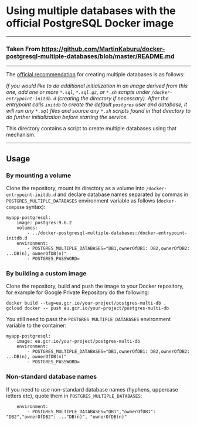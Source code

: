 # Using multiple databases with the official PostgreSQL Docker image

---

### Taken From https://github.com/MartinKaburu/docker-postgresql-multiple-databases/blob/master/README.md

---

The [official recommendation](https://hub.docker.com/_/postgres/) for creating
multiple databases is as follows:

*If you would like to do additional initialization in an image derived from
this one, add one or more `*.sql`, `*.sql.gz`, or `*.sh` scripts under
`/docker-entrypoint-initdb.d` (creating the directory if necessary). After the
entrypoint calls `initdb` to create the default `postgres` user and database,
it will run any `*.sql` files and source any `*.sh` scripts found in that
directory to do further initialization before starting the service.*

This directory contains a script to create multiple databases using that
mechanism.

---
## Usage

### By mounting a volume

Clone the repository, mount its directory as a volume into
`/docker-entrypoint-initdb.d` and declare database names separated by commas in
`POSTGRES_MULTIPLE_DATABASES` environment variable as follows
(`docker-compose` syntax):

    myapp-postgresql:
        image: postgres:9.6.2
        volumes:
            - ../docker-postgresql-multiple-databases:/docker-entrypoint-initdb.d
        environment:
            - POSTGRES_MULTIPLE_DATABASES="DB1,ownerOfDB1: DB2,ownerOfDB2: ...DB(n), ownerOfDB(n)"
            - POSTGRES_PASSWORD=

### By building a custom image

Clone the repository, build and push the image to your Docker repository,
for example for Google Private Repository do the following:

    docker build --tag=eu.gcr.io/your-project/postgres-multi-db .
    gcloud docker -- push eu.gcr.io/your-project/postgres-multi-db

You still need to pass the `POSTGRES_MULTIPLE_DATABASES` environment variable
to the container:

    myapp-postgresql:
        image: eu.gcr.io/your-project/postgres-multi-db
        environment:
            - POSTGRES_MULTIPLE_DATABASES="DB1,ownerOfDB1: DB2,ownerOfDB2: ...DB(n), ownerOfDB(n)"
            - POSTGRES_PASSWORD=

### Non-standard database names

If you need to use non-standard database names (hyphens, uppercase letters etc), quote them in `POSTGRES_MULTIPLE_DATABASES`:

        environment:
            - POSTGRES_MULTIPLE_DATABASES="DB1","ownerOfDB1": "DB2","ownerOfDB2": ..."DB(n)", "ownerOfDB(n)"